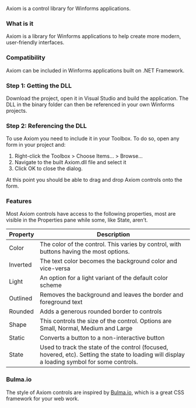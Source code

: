 Axiom is a control library for Winforms applications.

### What is it
Axiom is a library for Winforms applications to help create more modern, user-friendly interfaces. 

### Compatibility
Axiom can be included in Winforms applications built on .NET Framework. 

### Step 1: Getting the DLL
Download the project, open it in Visual Studio and build the application. The DLL in the binary folder can then be referenced in your own Winforms projects.

### Step 2: Referencing the DLL
To use Axiom you need to include it in your Toolbox. To do so, open any form in your project and:
 
1. Right-click the Toolbox > Choose Items… > Browse… 
2. Navigate to the built Axiom.dll file and select it
3. Click OK to close the dialog. 

At this point you should be able to drag and drop Axiom controls onto the form.

### Features
Most Axiom controls have access to the following properties, most are visible in the Properties pane while some, like State, aren’t.

| Property | Description |
| --- | --- |
| Color | The color of the control. This varies by control, with buttons having the most options. |
| Inverted | The text color becomes the background color and vice-versa |
| Light | An option for a light variant of the default color scheme |
| Outlined | Removes the background and leaves the border and foreground text |
| Rounded | Adds a generous rounded border to controls |
| Shape | This controls the size of the control. Options are Small, Normal, Medium and Large |
| Static | Converts a button to a non-interactive button |
| State | Used to track the state of the control (focused, hovered, etc). Setting the state to loading will display a loading symbol for some controls. |

### Bulma.io
The style of Axiom controls are inspired by [Bulma.io](https://bulma.io/), which is a great CSS framework for your web work. 
